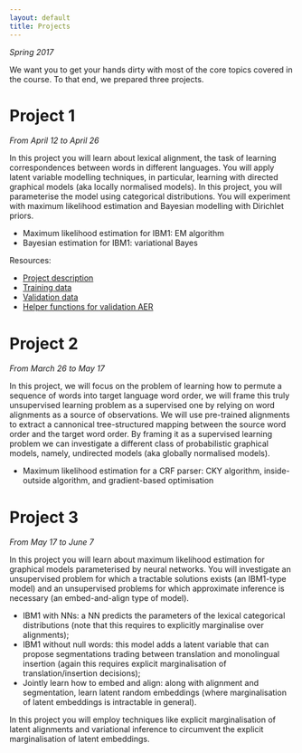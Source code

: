 ```yaml
---
layout: default
title: Projects
---
```


*Spring 2017*

We want you to get your hands dirty with most of the core topics covered in the course. 
To that end, we prepared three projects.

# Project 1 

*From April 12 to April 26*

In this project you will learn about lexical alignment, the task of learning correspondences between words in different languages.
You will apply latent variable modelling techniques, in particular, learning with directed graphical models (aka locally normalised models).
In this project, you will parameterise the model using categorical distributions. 
You will experiment with maximum likelihood estimation and Bayesian modelling with Dirichlet priors.

* Maximum likelihood estimation for IBM1: EM algorithm
* Bayesian estimation for IBM1: variational Bayes

Resources:

* [Project description](resources/project_ibm/project1.pdf)
* [Training data](resources/project_ibm/training.tgz)
* [Validation data](resources/project_ibm/validation.tgz)
* [Helper functions for validation AER](resources/project_ibm/aer.py)


# Project 2 

*From March 26 to May 17*


In this project, we will focus on the problem of learning how to permute a sequence of words into target language word order, we will frame this truly unsupervised learning problem as a supervised one by relying on word alignments as a source of observations. We will use pre-trained alignments to extract a cannonical tree-structured mapping between the source word order and the target word order. 
By framing it as a supervised learning problem we can investigate a different class of probabilistic graphical models, namely, undirected models (aka globally normalised models). 

* Maximum likelihood estimation for a CRF parser: CKY algorithm, inside-outside algorithm, and gradient-based optimisation

# Project 3

*From May 17 to June 7*

In this project you will learn about maximum likelihood estimation for graphical models parameterised by neural networks.
You will investigate an unsupervised problem for which a tractable solutions exists (an IBM1-type model) and an unsupervised problems for which approximate inference is necessary (an embed-and-align type of model).

* IBM1 with NNs: a NN predicts the parameters of the lexical categorical distributions (note that this requires to explicitly marginalise over alignments);
* IBM1 without null words: this model adds a latent variable that can propose segmentations trading between translation and monolingual insertion (again this requires explicit marginalisation of translation/insertion decisions);
* Jointly learn how to embed and align: along with alignment and segmentation, learn latent random embeddings (where marginalisation of latent embeddings is intractable in general).

In this project you will employ techniques like explicit marginalisation of latent alignments and variational inference to circumvent the explicit marginalisation of latent embeddings.


